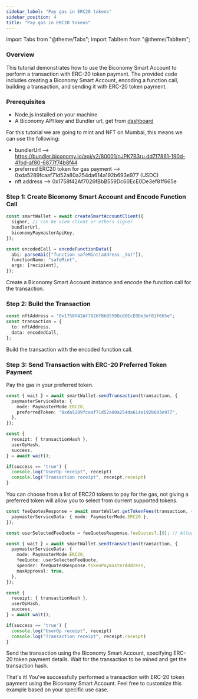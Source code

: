 ```yaml
---
sidebar_label: "Pay gas in ERC20 tokens"
sidebar_position: 4
title: "Pay gas in ERC20 tokens"
---
```


import Tabs from "@theme/Tabs";
import TabItem from "@theme/TabItem";

### Overview

This tutorial demonstrates how to use the Biconomy Smart Account to perform a transaction with ERC-20 token payment. The provided code includes creating a Biconomy Smart Account, encoding a function call, building a transaction, and sending it with ERC-20 token payment.

### Prerequisites

- Node.js installed on your machine
- A Biconomy API key and Bundler url, get from [dashboard](https://dashboard.biconomy.io/)

For this tutorial we are going to mint and NFT on Mumbai, this means we can use the following:

- bundlerUrl --> https://bundler.biconomy.io/api/v2/80001/nJPK7B3ru.dd7f7861-190d-41bd-af80-6877f74b8f44
- preferred ERC20 token for gas payment --> 0xda5289fcaaf71d52a80a254da614a192b693e977 (USDC)
- nft address --> 0x1758f42Af7026fBbB559Dc60EcE0De3ef81f665e

### Step 1: Create Biconomy Smart Account and Encode Function Call

```typescript
const smartWallet = await createSmartAccountClient({
  signer, // can be viem client or ethers signer
  bundlerUrl,
  biconomyPaymasterApiKey,
});

const encodedCall = encodeFunctionData({
  abi: parseAbi(["function safeMint(address _to)"]),
  functionName: "safeMint",
  args: [recipient],
});
```

Create a Biconomy Smart Account instance and encode the function call for the transaction.

### Step 2: Build the Transaction

```typescript
const nftAddress = "0x1758f42Af7026fBbB559Dc60EcE0De3ef81f665e";
const transaction = {
  to: nftAddress,
  data: encodedCall,
};
```

Build the transaction with the encoded function call.

### Step 3: Send Transaction with ERC-20 Preferred Token Payment

<Tabs>
<TabItem value="preferred" label="Preferred token">
Pay the gas in your preferred token.

```typescript
const { wait } = await smartWallet.sendTransaction(transaction, {
  paymasterServiceData: {
    mode: PaymasterMode.ERC20,
    preferredToken: "0xda5289fcaaf71d52a80a254da614a192b693e977",
  },
});

const {
  receipt: { transactionHash },
  userOpHash,
  success,
} = await wait();

if(success == 'true') { 
  console.log("UserOp receipt", receipt)
  console.log("Transaction receipt", receipt.receipt)
}
```

</TabItem>
<TabItem value="tokenList" label="List of tokens">

You can choose from a list of ERC20 tokens to pay for the gas, not giving a preferred token will allow you to select from current supported tokens.

```typescript
const feeQuotesResponse = await smartWallet.getTokenFees(transaction, {
  paymasterServiceData: { mode: PaymasterMode.ERC20 },
});

const userSelectedFeeQuote = feeQuotesResponse.feeQuotes?.[0]; // Allow user to pick desired token

const { wait } = await smartWallet.sendTransaction(transaction, {
  paymasterServiceData: {
    mode: PaymasterMode.ERC20,
    feeQuote: userSelectedFeeQuote,
    spender: feeQuotesResponse.tokenPaymasterAddress,
    maxApproval: true,
  },
});

const {
  receipt: { transactionHash },
  userOpHash,
  success,
} = await wait();

if(success == 'true') { 
  console.log("UserOp receipt", receipt)
  console.log("Transaction receipt", receipt.receipt)
}
```

</TabItem>
</Tabs>

Send the transaction using the Biconomy Smart Account, specifying ERC-20 token payment details. Wait for the transaction to be mined and get the transaction hash.

That's it! You've successfully performed a transaction with ERC-20 token payment using the Biconomy Smart Account. Feel free to customize this example based on your specific use case.
